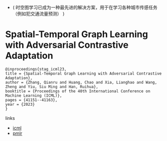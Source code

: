 - ( 时空图学习已成为一种最先进的解决方案，用于在学习各种城市传感任务（例如犯交通流量预测） )
# Spatial-Temporal Graph Learning with Adversarial Contrastive Adaptation

```
@inproceedings{stag_icml23,
title = {Spatial-Temporal Graph Learning with Adversarial Contrastive Adaptation},
author = {Zhang, Qianru and Huang, Chao and Xia, Lianghao and Wang, Zheng and Yiu, Siu Ming and Han, Ruihua},
booktitle = {Proceedings of the 40th International Conference on Machine Learning (ICML)},
pages = {41151--41163},
year = {2023}
}
```

links
- [icml](https://icml.cc/Conferences/2023/Schedule?showEvent=24346)
- [pmlr](https://proceedings.mlr.press/v202/zhang23p.html)
